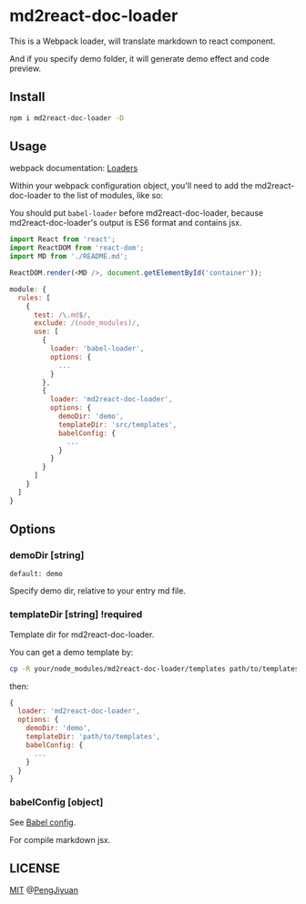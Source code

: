 # md2react-doc-loader

This is a Webpack loader, will translate markdown to react component.

And if you specify demo folder, it will generate demo effect and code preview.

## Install

```bash
npm i md2react-doc-loader -D
```

## Usage

webpack documentation: [Loaders](https://webpack.js.org/loaders/)

Within your webpack configuration object, you'll need to add the md2react-doc-loader to the list of modules, like so:

You should put `babel-loader` before md2react-doc-loader, because md2react-doc-loader's output is ES6 format and contains jsx.

```js
import React from 'react';
import ReactDOM from 'react-dom';
import MD from './README.md';

ReactDOM.render(<MD />, document.getElementById('container'));
```

```js
module: {
  rules: [
    {
      test: /\.md$/,
      exclude: /(node_modules)/,
      use: [
        {
          loader: 'babel-loader',
          options: {
            ...
          }
        },
        {
          loader: 'md2react-doc-loader',
          options: {
            demoDir: 'demo',
            templateDir: 'src/templates',
            babelConfig: {
              ...
            }
          }
        }
      ]
    }
  ]
}
```

## Options

### demoDir [string]

`default: demo`

Specify demo dir, relative to your entry md file.

### templateDir [string] !required

Template dir for md2react-doc-loader.

You can get a demo template by:

```bash
cp -R your/node_modules/md2react-doc-loader/templates path/to/templates
```

then:

```js
{
  loader: 'md2react-doc-loader',
  options: {
    demoDir: 'demo',
    templateDir: 'path/to/templates',
    babelConfig: {
      ...
    }
  }
}
```

### babelConfig [object]

See [Babel config](https://babeljs.io/docs/en/next/options).

For compile markdown jsx.

## LICENSE

[MIT](./LICENSE) @[PengJiyuan](https://github.com/PengJiyuan)
